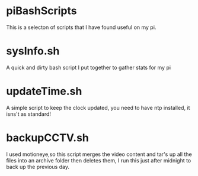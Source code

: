 # piBashScripts
This is a selecton of scripts that I have found useful on my pi.

# sysInfo.sh
A quick and dirty bash script I put together to gather stats for my pi

# updateTime.sh
A simple script to keep the clock updated, you need to have ntp installed, it isns't as standard!

# backupCCTV.sh
I used motioneye,so this script merges the video content and tar's up all the files into an archive folder then deletes them, I run this just after midnight to back up the previous day.
